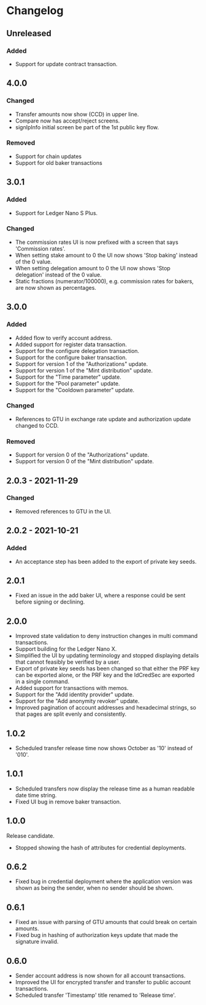 # Changelog

## Unreleased

### Added

* Support for update contract transaction.

## 4.0.0

### Changed

* Transfer amounts now show (CCD) in upper line.
* Compare now has accept/reject screens.
* signIpInfo initial screen be part of the 1st public key flow.

### Removed

* Support for chain updates
* Support for old baker transactions

## 3.0.1

### Added

* Support for Ledger Nano S Plus.

### Changed

* The commission rates UI is now prefixed with a screen that says 'Commission rates'.
* When setting stake amount to 0 the UI now shows 'Stop baking' instead of the 0 value.
* When setting delegation amount to 0 the UI now shows 'Stop delegation' instead of the 0 value.
* Static fractions (numerator/100000), e.g. commission rates for bakers, are now shown as percentages.

## 3.0.0

### Added

* Added flow to verify account address.
* Added support for register data transaction.
* Support for the configure delegation transaction.
* Support for the configure baker transaction.
* Support for version 1 of the "Authorizations" update.
* Support for version 1 of the "Mint distribution" update.
* Support for the "Time parameter" update.
* Support for the "Pool parameter" update.
* Support for the "Cooldown parameter" update.

### Changed

* References to GTU in exchange rate update and authorization update changed to CCD.

### Removed

* Support for version 0 of the "Authorizations" update.
* Support for version 0 of the "Mint distribution" update.

## 2.0.3 - 2021-11-29

### Changed

* Removed references to GTU in the UI.

## 2.0.2 - 2021-10-21

### Added
* An acceptance step has been added to the export of private key seeds.

## 2.0.1

* Fixed an issue in the add baker UI, where a response could be sent before signing or declining.

## 2.0.0

* Improved state validation to deny instruction changes in multi command transactions.
* Support building for the Ledger Nano X.
* Simplified the UI by updating terminology and stopped displaying details that cannot feasibly be verified by a user.
* Export of private key seeds has been changed so that either the PRF key can be exported alone, or the PRF key and the IdCredSec are exported in a single command.
* Added support for transactions with memos.
* Support for the "Add identity provider" update.
* Support for the "Add anonymity revoker" update.
* Improved pagination of account addresses and hexadecimal strings, so that pages are split evenly and consistently.

## 1.0.2

* Scheduled transfer release time now shows October as '10' instead of '010'.

## 1.0.1

* Scheduled transfers now display the release time as a human readable date time string.
* Fixed UI bug in remove baker transaction.

## 1.0.0

Release candidate.

* Stopped showing the hash of attributes for credential deployments.

## 0.6.2

* Fixed bug in credential deployment where the application version was shown as being the sender, when no sender should be shown.

## 0.6.1

* Fixed an issue with parsing of GTU amounts that could break on certain amounts.
* Fixed bug in hashing of authorization keys update that made the signature invalid.

## 0.6.0

* Sender account address is now shown for all account transactions.
* Improved the UI for encrypted transfer and transfer to public account transactions.
* Scheduled transfer 'Timestamp' title renamed to 'Release time'.
